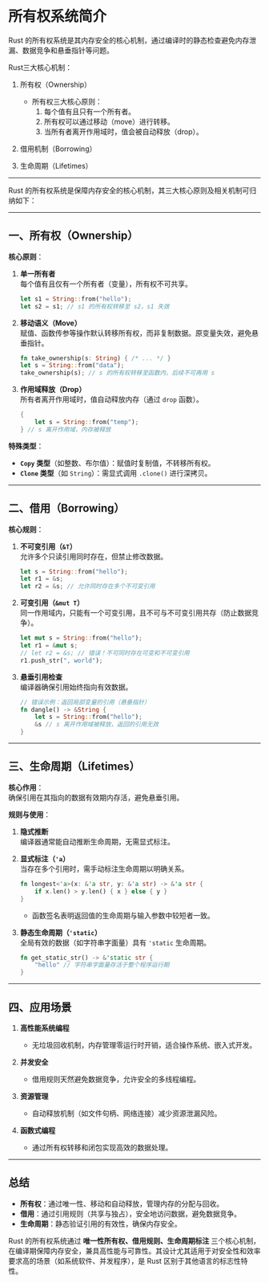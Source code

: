 # 所有权系统简介

Rust 的所有权系统是其内存安全的核心机制，通过编译时的静态检查避免内存泄漏、数据竞争和悬垂指针等问题。

Rust三大核心机制：

1. 所有权（Ownership）
   - 所有权三大核心原则：
      1. 每个值有且只有一个所有者。
      2. 所有权可以通过移动（move）进行转移。
      3. 当所有者离开作用域时，值会被自动释放（drop）。

2. 借用机制（Borrowing）
3. 生命周期（Lifetimes）

---

Rust 的所有权系统是保障内存安全的核心机制，其三大核心原则及相关机制可归纳如下：

---

## **一、所有权（Ownership）**

**核心原则**：

1. **单一所有者**  
   每个值有且仅有一个所有者（变量），所有权不可共享。  

   ```rust
   let s1 = String::from("hello");
   let s2 = s1; // s1 的所有权转移至 s2，s1 失效
   ```

2. **移动语义（Move）**  
   赋值、函数传参等操作默认转移所有权，而非复制数据。原变量失效，避免悬垂指针。  

   ```rust
   fn take_ownership(s: String) { /* ... */ }
   let s = String::from("data");
   take_ownership(s); // s 的所有权转移至函数内，后续不可再用 s
   ```

3. **作用域释放（Drop）**  
   所有者离开作用域时，值自动释放内存（通过 `drop` 函数）。  

   ```rust
   {
       let s = String::from("temp");
   } // s 离开作用域，内存被释放
   ```

**特殊类型**：

- **`Copy` 类型**（如整数、布尔值）：赋值时复制值，不转移所有权。
- **`Clone` 类型**（如 `String`）：需显式调用 `.clone()` 进行深拷贝。

---

## **二、借用（Borrowing）**

**核心规则**：

1. **不可变引用（`&T`）**  
   允许多个只读引用同时存在，但禁止修改数据。  

   ```rust
   let s = String::from("hello");
   let r1 = &s;
   let r2 = &s; // 允许同时存在多个不可变引用
   ```

2. **可变引用（`&mut T`）**  
   同一作用域内，只能有一个可变引用，且不可与不可变引用共存（防止数据竞争）。  

   ```rust
   let mut s = String::from("hello");
   let r1 = &mut s;
   // let r2 = &s; // 错误！不可同时存在可变和不可变引用
   r1.push_str(", world");
   ```

3. **悬垂引用检查**  
   编译器确保引用始终指向有效数据。  

   ```rust
   // 错误示例：返回局部变量的引用（悬垂指针）
   fn dangle() -> &String {
       let s = String::from("hello");
       &s // s 离开作用域被释放，返回的引用无效
   }
   ```

---

## **三、生命周期（Lifetimes）**

**核心作用**：  
确保引用在其指向的数据有效期内存活，避免悬垂引用。

**规则与使用**：

1. **隐式推断**  
   编译器通常能自动推断生命周期，无需显式标注。
2. **显式标注（`'a`）**  
   当存在多个引用时，需手动标注生命周期以明确关系。  

   ```rust
   fn longest<'a>(x: &'a str, y: &'a str) -> &'a str {
       if x.len() > y.len() { x } else { y }
   }
   ```

   - 函数签名表明返回值的生命周期与输入参数中较短者一致。

3. **静态生命周期（`'static`）**  
   全局有效的数据（如字符串字面量）具有 `'static` 生命周期。  

   ```rust
   fn get_static_str() -> &'static str {
       "hello" // 字符串字面量存活于整个程序运行期
   }
   ```

---

## **四、应用场景**

1. **高性能系统编程**  
   - 无垃圾回收机制，内存管理零运行时开销，适合操作系统、嵌入式开发。

2. **并发安全**  
   - 借用规则天然避免数据竞争，允许安全的多线程编程。

3. **资源管理**  
   - 自动释放机制（如文件句柄、网络连接）减少资源泄漏风险。

4. **函数式编程**  
   - 通过所有权转移和闭包实现高效的数据处理。

---

## **总结**

- **所有权**：通过唯一性、移动和自动释放，管理内存的分配与回收。
- **借用**：通过引用规则（共享与独占），安全地访问数据，避免数据竞争。
- **生命周期**：静态验证引用的有效性，确保内存安全。

Rust 的所有权系统通过 **唯一性所有权、借用规则、生命周期标注** 三个核心机制，在编译期保障内存安全，兼具高性能与可靠性。其设计尤其适用于对安全性和效率要求高的场景（如系统软件、并发程序），是 Rust 区别于其他语言的标志性特性。
